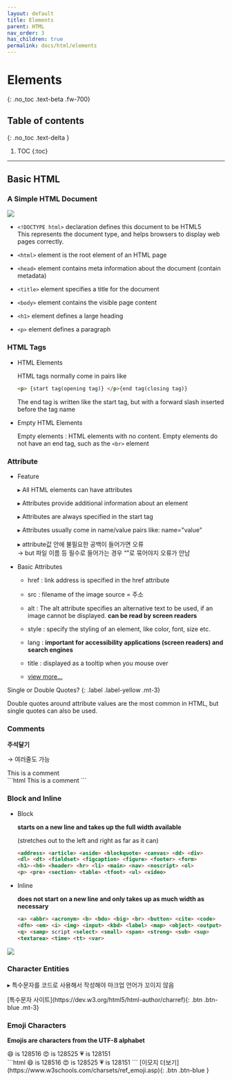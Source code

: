 ```yaml
---
layout: default
title: Elements
parent: HTML
nav_order: 3
has_children: true
permalink: docs/html/elements
---
```


# Elements
{: .no_toc .text-beta .fw-700}

## Table of contents
{: .no_toc .text-delta }

1. TOC
{:toc}

---

## Basic HTML

### A Simple HTML Document

![](https://gekdev.github.io/assets/images/noname01.png)

* `<!DOCTYPE html>` declaration defines this document to be HTML5 <br>
	This represents the document type, and helps browsers to display web pages correctly.
    
* `<html>` element is the root element of an HTML page

* `<head>` element contains meta information about the document (contain metadata)

* `<title>` element specifies a title for the document

* `<body>` element contains the visible page content

* `<h1>` element defines a large heading

* `<p>` element defines a paragraph

### HTML Tags
* HTML Elements
    
    HTML tags normally come in pairs like
    
    ```html
    <p> {start tag(opening tag)} </p>{end tag(closing tag)}
    ```
    The end tag is written like the start tag, but with a forward slash inserted before the tag name

* Empty HTML Elements

    Empty elements : HTML elements with no content. Empty elements do not have an end tag, such as the `<br>` element


### Attribute

* Feature

    &#9656; All HTML elements can have attributes

    &#9656; Attributes provide additional information about an element

    &#9656; Attributes are always specified in the start tag

    &#9656; Attributes usually come in name/value pairs like: name="value"

    &#9656; attribute값 안에 불필요한 공백이 들어가면 오류 <br>
            &#8594; but 파일 이름 등 필수로 들어가는 경우 “”로 묶어야지 오류가 안남

* Basic Attributes

    * href : link address is specified in the href attribute

    * src : filename of the image source = 주소

    * alt : The alt attribute specifies an alternative text to be used, if an image cannot be displayed. **can be read by screen readers**

    * style : specify the styling of an element, like color, font, size etc.

    * lang : **important for accessibility applications (screen readers) and search engines**

    * title : displayed as a tooltip when you mouse over

    * [view more...](https://www.w3schools.com/tags/ref_attributes.asp)


Single or Double Quotes?
{: .label .label-yellow .mt-3}
<div class="code-example" markdown="1">
Double quotes around attribute values are the most common in HTML, but single quotes can also be used.
</div>

### Comments

**주석달기**

&#8594; 여러줄도 가능

<div class="code-example" markdown="1">
<!-- This is a comment --> This is a comment
</div>
```html
<!-- This is a comment --> This is a comment
```

### Block and Inline

* Block

    **starts on a new line and takes up the full width available**

    (stretches out to the left and right as far as it can)

    ```html
    <address> <article> <aside> <blockquote> <canvas> <dd> <div> 
    <dl> <dt> <fieldset> <figcaption> <figure> <footer> <form> 
    <h1>-<h6> <header> <hr> <li> <main> <nav> <noscript> <ol> 
    <p> <pre> <section> <table> <tfoot> <ul> <video>
    ```

* Inline

    **does not start on a new line and only takes up as much width as necessary**

    ```html
    <a> <abbr> <acronym> <b> <bdo> <big> <br> <button> <cite> <code> 
    <dfn> <em> <i> <img> <input> <kbd> <label> <map> <object> <output> 
    <q> <samp> script <select> <small> <span> <strong> <sub> <sup> 
    <textarea> <time> <tt> <var>
    ```

![](https://gekdev.github.io/assets/images/blockorline.jpg)

### Character Entities

&#9656; 특수문자를 코드로 사용해서 작성해야 마크업 언어가 꼬이지 않음

<span class="fs-2">
[특수문자 사이트](https://dev.w3.org/html5/html-author/charref){: .btn .btn-blue .mt-3}
</span>

### Emoji Characters

**Emojis are characters from the UTF-8 alphabet**

<div class="code-example" markdown="1">
😄 is 128516
😍 is 128525
💗 is 128151
</div>
```html
😄 is 128516
😍 is 128525
💗 is 128151
```

<span class="fs-2">
[이모지 더보기](https://www.w3schools.com/charsets/ref_emoji.asp){: .btn .btn-blue }
</span>

